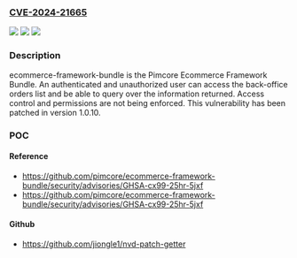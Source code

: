 ### [CVE-2024-21665](https://cve.mitre.org/cgi-bin/cvename.cgi?name=CVE-2024-21665)
![](https://img.shields.io/static/v1?label=Product&message=ecommerce-framework-bundle&color=blue)
![](https://img.shields.io/static/v1?label=Version&message=%3D%20%3C%201.0.10%20&color=brighgreen)
![](https://img.shields.io/static/v1?label=Vulnerability&message=CWE-284%3A%20Improper%20Access%20Control&color=brighgreen)

### Description

ecommerce-framework-bundle is the Pimcore Ecommerce Framework Bundle. An authenticated and unauthorized user can access the back-office orders list and be able to query over the information returned. Access control and permissions are not being enforced. This vulnerability has been patched in version 1.0.10.

### POC

#### Reference
- https://github.com/pimcore/ecommerce-framework-bundle/security/advisories/GHSA-cx99-25hr-5jxf
- https://github.com/pimcore/ecommerce-framework-bundle/security/advisories/GHSA-cx99-25hr-5jxf

#### Github
- https://github.com/jiongle1/nvd-patch-getter

